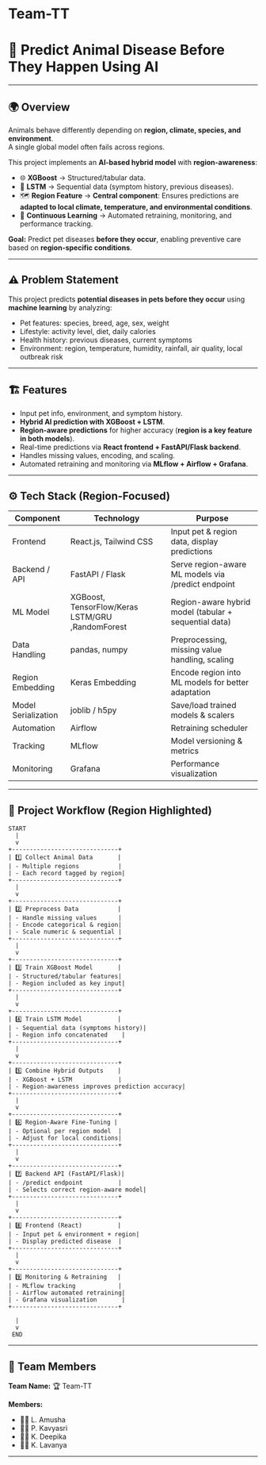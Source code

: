 # Team-TT
# 🐾 Predict Animal Disease Before They Happen Using AI

---

## 🌍 Overview

Animals behave differently depending on **region, climate, species, and environment**.  
A single global model often fails across regions.  

This project implements an **AI-based hybrid model** with **region-awareness**:

- 🌐 **XGBoost** → Structured/tabular data.  
- 🔁 **LSTM** → Sequential data (symptom history, previous diseases).  
- 🗺️ **Region Feature** → **Central component**: Ensures predictions are **adapted to local climate, temperature, and environmental conditions**.  
- 🔄 **Continuous Learning** → Automated retraining, monitoring, and performance tracking.

**Goal:** Predict pet diseases **before they occur**, enabling preventive care based on **region-specific conditions**.

---

## ⚠️ Problem Statement

This project predicts **potential diseases in pets before they occur** using **machine learning** by analyzing:

- Pet features: species, breed, age, sex, weight
- Lifestyle: activity level, diet, daily calories
- Health history: previous diseases, current symptoms
- Environment: region, temperature, humidity, rainfall, air quality, local outbreak risk

---

## 🏗️ Features

- Input pet info, environment, and symptom history.  
- **Hybrid AI prediction with XGBoost + LSTM**.  
- **Region-aware predictions** for higher accuracy (**region is a key feature in both models**).  
- Real-time predictions via **React frontend + FastAPI/Flask backend**.  
- Handles missing values, encoding, and scaling.  
- Automated retraining and monitoring via **MLflow + Airflow + Grafana**.

---

## ⚙️ Tech Stack (Region-Focused)

| Component          | Technology           | Purpose |
|------------------|--------------------|---------|
| Frontend          | React.js, Tailwind CSS | Input pet & region data, display predictions |
| Backend / API     | FastAPI / Flask     | Serve region-aware ML models via /predict endpoint |
| ML Model          | XGBoost, TensorFlow/Keras LSTM/GRU ,RandomForest | Region-aware hybrid model (tabular + sequential data) |
| Data Handling     | pandas, numpy       | Preprocessing, missing value handling, scaling |
| Region Embedding  | Keras Embedding     | Encode region into ML models for better adaptation |
| Model Serialization | joblib / h5py      | Save/load trained models & scalers |
| Automation        | Airflow             | Retraining scheduler |
| Tracking          | MLflow              | Model versioning & metrics |
| Monitoring        | Grafana             | Performance visualization |

---

## 🧠 Project Workflow (Region Highlighted)

```
START
  |
  v
+------------------------------+
| 1️⃣ Collect Animal Data       |
| - Multiple regions           |
| - Each record tagged by region|
+------------------------------+
  |
  v
+------------------------------+
| 2️⃣ Preprocess Data           |
| - Handle missing values      |
| - Encode categorical & region|
| - Scale numeric & sequential |
+------------------------------+
  |
  v
+------------------------------+
| 3️⃣ Train XGBoost Model       |
| - Structured/tabular features|
| - Region included as key input|
+------------------------------+
  |
  v
+------------------------------+
| 4️⃣ Train LSTM Model          |
| - Sequential data (symptoms history)|
| - Region info concatenated    |
+------------------------------+
  |
  v
+------------------------------+
| 5️⃣ Combine Hybrid Outputs    |
| - XGBoost + LSTM             |
| - Region-awareness improves prediction accuracy|
+------------------------------+
  |
  v
+------------------------------+
| 6️⃣ Region-Aware Fine-Tuning |
| - Optional per region model  |
| - Adjust for local conditions|
+------------------------------+
  |
  v
+------------------------------+
| 7️⃣ Backend API (FastAPI/Flask)|
| - /predict endpoint          |
| - Selects correct region-aware model|
+------------------------------+
  |
  v
+------------------------------+
| 8️⃣ Frontend (React)          |
| - Input pet & environment + region|
| - Display predicted disease  |
+------------------------------+
  |
  v
+------------------------------+
| 9️⃣ Monitoring & Retraining   |
| - MLflow tracking            |
| - Airflow automated retraining|
| - Grafana visualization       |
+------------------------------+

  |
  v
 END
```
---

## 👥 Team Members

**Team Name:** 🏆 Team-TT  

**Members:**  
- 👩‍💻 L. Amusha  
- 👩‍💻 P. Kavyasri  
- 👩‍💻 K. Deepika  
- 👩‍💻 K. Lavanya

---


